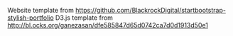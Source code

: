 Website template from https://github.com/BlackrockDigital/startbootstrap-stylish-portfolio
D3.js template from http://bl.ocks.org/ganezasan/dfe585847d65d0742ca7d0d1913d50e1
